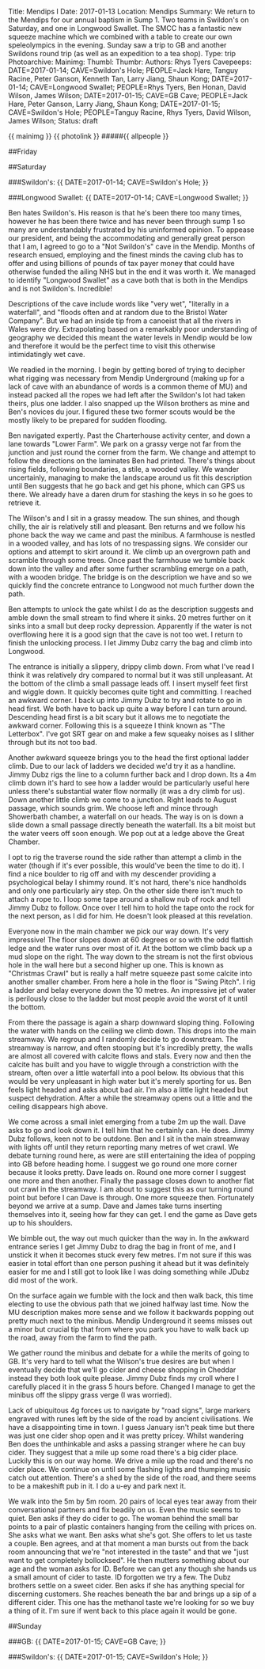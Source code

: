 Title: Mendips I
Date: 2017-01-13
Location: Mendips
Summary: We return to the Mendips for our annual baptism in Sump 1. Two teams in Swildon's on Saturday, and one in Longwood Swallet. The SMCC has a fantastic new squeeze machine which we combined with a table to create our own speleolympics in the evening. Sunday saw a trip to GB and another Swildons round trip (as well as an expedition to a tea shop).
Type: trip
Photoarchive:
Mainimg:
Thumbl: 
Thumbr: 
Authors: Rhys Tyers
Cavepeeps: DATE=2017-01-14; CAVE=Swildon's Hole; PEOPLE=Jack Hare, Tanguy Racine, Peter Ganson, Kenneth Tan, Larry Jiang, Shaun Kong;
           DATE=2017-01-14; CAVE=Longwood Swallet; PEOPLE=Rhys Tyers, Ben Honan, David Wilson, James Wilson;
           DATE=2017-01-15; CAVE=GB Cave; PEOPLE=Jack Hare, Peter Ganson, Larry Jiang, Shaun Kong;
           DATE=2017-01-15; CAVE=Swildon's Hole; PEOPLE=Tanguy Racine, Rhys Tyers, David Wilson, James Wilson;
Status: draft

{{ mainimg }}
{{ photolink }}
#####{{ allpeople }}

##Friday

##Saturday

###Swildon's: {{ DATE=2017-01-14; CAVE=Swildon's Hole; }}

###Longwood Swallet: {{ DATE=2017-01-14; CAVE=Longwood Swallet; }}

Ben hates Swildon's. His reason is that he's been there too many times, however he has been there twice and has never been through sump 1 so many are understandably frustrated by his uninformed opinion. To appease our president, and being the accommodating and generally great person that I am, I agreed to go to a "Not Swildon's" cave in the Mendip. Months of research ensued, employing and the finest minds the caving club has to offer and using billions of pounds of tax payer money that could have otherwise funded the ailing NHS but in the end it was worth it. We managed to identify "Longwood Swallet" as a cave both that is both in the Mendips and is not Swildon's. Incredible!

Descriptions of the cave include words like "very wet", "literally in a waterfall", and "floods often and at random due to the Bristol Water Company". But we had an inside tip from a canoeist that all the rivers in Wales were dry. Extrapolating based on a remarkably poor understanding of geography we decided this meant the water levels in Mendip would be low and therefore it would be the perfect time to visit this otherwise intimidatingly wet cave.

We readied in the morning. I begin by getting bored of trying to decipher what rigging was necessary from Mendip Underground (making up for a lack of cave with an abundance of words is a common theme of MU) and instead packed all the ropes we had left after the Swildon's lot had taken theirs, plus one ladder. I also snapped up the Wilson brothers as mine and Ben's novices du jour. I figured these two former scouts would be the mostly likely to be prepared for sudden flooding.

Ben navigated expertly. Past the Charterhouse activity center, and down a lane towards "Lower Farm". We park on a grassy verge not far from the junction and just round the corner from the farm. We change and attempt to follow the directions on the  laminates Ben had printed. There's things about rising fields, following boundaries, a stile, a wooded valley. We wander uncertainly, managing to make the landscape around us fit this description until Ben suggests that he go back and get his phone, which can GPS us there. We already have a daren drum for stashing the keys in so he goes to retrieve it. 

The Wilson's and I sit in a grassy meadow. The sun shines, and though chilly, the air is relatively still and pleasant. Ben returns and we follow his phone back the way we came and past the minibus. A farmhouse is nestled in a wooded valley, and has lots of no trespassing signs. We consider our options and attempt to skirt around it. We climb up an overgrown path and scramble through some trees. Once past the farmhouse we tumble back down into the valley and after some further scrambling emerge on a path, with a wooden bridge. The bridge is on the description we have and so we quickly find the concrete entrance to Longwood not much further down the path. 

Ben attempts to unlock the gate whilst I do as the description suggests and amble down the small stream to find where it sinks. 20 metres further on it sinks into a small but deep rocky depression. Apparently if the water is not overflowing here it is a good sign that the cave is not too wet. I return to finish the unlocking process. I let Jimmy Dubz carry the bag and climb into Longwood.

The entrance is initially a slippery, drippy climb down. From what I've read I think it was relatively dry compared to normal but it was still unpleasant. At the bottom of the climb a small passage leads off. I insert myself feet first and wiggle down. It quickly becomes quite tight and committing. I reached an awkward corner. I back up into Jimmy Dubz to try and rotate to go in head first. We both have to back up quite a way before I can turn around. Descending head first is a bit scary but it allows me to negotiate the awkward corner. Following this is a squeeze I think known as "The Letterbox". I've got SRT gear on and make a few squeaky noises as I slither through but its not too bad. 

Another awkward squeeze brings you to the head the first optional ladder climb. Due to our lack of ladders we decided we'd try it as a handline. Jimmy Dubz rigs the line to a column further back and I drop down. Its a 4m climb down it's hard to see how a ladder would be particularly useful here unless there's substantial water flow normally (it was a dry climb for us). Down another little climb we come to a junction. Right leads to August passage, which sounds grim. We choose left and mince through Showerbath chamber, a waterfall on our heads. The way is on is down a slide down a small passage directly beneath the waterfall. Its a bit moist but the water veers off soon  enough. We pop out at a ledge above the Great Chamber.

I opt to rig the traverse round the side rather than attempt a climb in the water (though if it's ever possible, this would've been the time to do it). I find a nice boulder to rig off and with my descender providing a psychological belay I shimmy round. It's not hard, there's nice handholds and only one particularly airy step. On the other side there isn't much to attach a rope to. I loop some tape around a shallow nub of rock and tell Jimmy Dubz to follow. Once over I tell him to hold the tape onto the rock for the next person, as I did for him. He doesn't look pleased at this revelation.

Everyone now in the main chamber we pick our way down. It's very impressive! The floor slopes down at 60 degrees or so with the odd flattish ledge and the water runs over most of it. At the bottom we climb back up a mud slope on the right. The way down to the stream is not the first obvious hole in the wall here but a second higher up one. This is known as "Christmas Crawl" but is really a half metre squeeze past some calcite into another smaller chamber. From here a hole in the floor is "Swing Pitch". I rig a ladder and belay everyone down the 10 metres. An impressive jet of water is perilously close to the ladder but most people avoid the worst of it until the bottom. 

From there the passage is again a sharp downward sloping thing. Following the water with hands on the ceiling we climb down. This drops into the main streamway. We regroup and I randomly decide to go downstream. The streamway is narrow, and often stooping but it's incredibly pretty, the walls are almost all covered with calcite flows and stals. Every now and then the calcite has built and you have to wiggle through a constriction with the stream, often over a little waterfall into a pool below. Its obvious that this would be very unpleasant in high water but it's merely sporting for us. Ben feels light headed and asks about bad air. I'm also a little light headed but suspect dehydration. After a while the streamway opens out a little and the ceiling disappears high above.

We come across a small inlet emerging from a tube 2m up the wall. Dave asks to go and look down it. I tell him that he certainly can. He does. Jimmy Dubz follows, keen not to be outdone. Ben and I sit in the main streamway with lights off until they return reporting many metres of wet crawl. We debate turning round here, as were are still entertaining the idea of popping into GB before heading home. I suggest we go round one more corner because it looks pretty. Dave leads on. Round one more corner I suggest one more and then another. Finally the passage closes down to another flat out crawl in the streamway. I am about to suggest this as our turning round point but before I can Dave is through. One more squeeze then. Fortunately beyond we arrive at a sump. Dave and James take turns inserting themselves into it, seeing how far they can get. I end the game as Dave gets up to his shoulders.

We bimble out, the way out much quicker than the way in. In the awkward entrance series I get Jimmy Dubz to drag the bag in front of me, and I unstick it when it becomes stuck every few metres. I'm not sure if this was easier in total effort than one person pushing it ahead but it was definitely easier for me and I still got to look like I was doing something while JDubz did most of the work.

On the surface again we fumble with the lock and then walk back, this time electing to use the obvious path that we joined halfway last time. Now the MU description makes more sense and we follow it backwards popping out pretty much next to the minibus. Mendip Underground it seems misses out a minor but crucial tip that from where you park you have to walk back up the road, away from the farm to find the path.

We gather round the minibus and debate for a while the merits of going to GB. It's very hard to tell what the Wilson's true desires are but when I eventually decide that we'll go cider and cheese shopping in Cheddar instead they both look quite please. Jimmy Dubz finds my croll where I carefully placed it in the grass 5 hours before. Changed I manage to get the minibus off the slippy grass verge (I was worried).

Lack of ubiquitous 4g forces us to navigate by "road signs", large markers engraved with runes left by the side of the road by ancient civilisations. We have a disappointing time in town. I guess January isn't peak time but there was just one cider shop open and it was pretty pricey. Whilst wandering Ben does the unthinkable and asks a passing stranger where he can buy cider. They suggest that a mile up some road there's a big cider place. Luckily this is on our way home. We drive a mile up the road and there's no cider place. We continue on until some flashing lights and thumping music catch out attention. There's a shed by the side of the road, and there seems to be a makeshift pub in it. I do a u-ey and park next it. 

We walk into the 5m by 5m room. 20 pairs of local eyes tear away from their conversational partners and fix beadily on us. Even the music seems to quiet. Ben asks if they do cider to go. The woman behind the small bar points to a pair of plastic containers hanging from the ceiling with prices on. She asks what we want. Ben asks what she's got. She offers to let us taste a couple. Ben agrees, and at that moment a man bursts out from the back room announcing that we're "not interested in the taste" and that we "just want to get completely bollocksed". He then mutters something about our age and the woman asks for ID. Before we can get any though she hands us a small amount of cider to taste. ID forgotten we try a few. The Dubz brothers settle on a sweet cider. Ben asks if she has anything special for discerning customers. She reaches beneath the bar and brings up a sip of a different cider. This one has the methanol taste we're looking for so we buy a thing of it. I'm sure if went back to this place again it would be gone.

##Sunday

###GB: {{ DATE=2017-01-15; CAVE=GB Cave; }}

###Swildon's: {{ DATE=2017-01-15; CAVE=Swildon's Hole; }}
